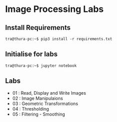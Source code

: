 # Image Processing Labs

## Install Requirements

```{r, engine='bash', count_lines}
tra@thura-pc:~$ pip3 install -r requirements.txt
```

## Initialise for labs
```{r, engine='bash', count_lines}
tra@thura-pc:~$ jupyter notebook
```

## Labs

- 01 : Read, Display and Write Images
- 02 : Image Manipulaions
- 03 : Geometric Transformations
- 04 : Thresholding
- 05 : Filtering - Smoothing
